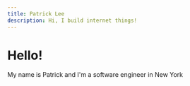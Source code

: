 ```yaml
---
title: Patrick Lee
description: Hi, I build internet things!
---
```


# Hello!

My name is Patrick and I'm a software engineer in New York
